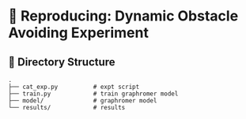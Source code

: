 # 🚀 Reproducing:  Dynamic Obstacle Avoiding Experiment

## 📁 Directory Structure

```
.
├── cat_exp.py          # expt script
├── train.py            # train graphromer model
├── model/              # graphromer model
└── results/            # results
```


